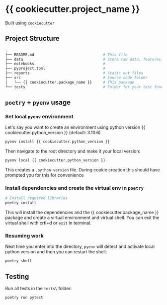# {{ cookiecutter.project_name }}

Built using `cookiecutter`

## Project Structure

```bash
.
├── README.md                               # This file
├── data                                    # Store raw data, features, etc - not committed to git
├── notebooks                               # 
├── pyproject.toml                          #
├── reports                                 # Static out files 
├── src                                     # Source code folder
│   └── {{ cookiecutter.package_name }}     # This package
└── tests                                   # Folder for your test functions
```

## `poetry` + `pyenv` usage

### Set local `pyenv` environment

Let's say you want to create an environment using python version {{ cookiecutter.python_version }} (default: 3.10.6)

```bash
pyenv install {{ cookiecutter.python_version }}
```
Then navigate to the root directory and make it your local version:

```bash
pyenv local {{ cookiecutter.python_version }}
```

This creates a `.python-version` file. During cookie creation this should have prompted you for this for convenience

### Install dependencies and create the virtual env in `poetry`

```bash
# Install required libraries
poetry install
```

This will install the dependencies and the {{ cookiecutter.package_name }} package and create a virtual environment and virtual shell. You can exit the virtual shell with crtl+d or `exit` in terminal.

### Resuming work

Next time you enter into the directory, `pyenv` will detect and activate local python version and then you can restart the shell:

```bash
poetry shell
```
## Testing

Run all tests in the `tests\` folder:

```bash
poetry run pytest
```

